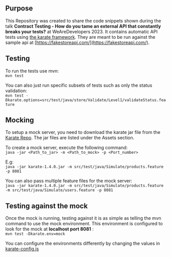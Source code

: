 ## Purpose

This Repository was created to share the code snippets shown during the talk **Contract Testing - How do you tame an external API that constantly breaks your tests?** at WeAreDevelopers 2023. It contains automatic API tests using [the karate framework](https://github.com/karatelabs/karate). They are meant to be run against the sample api at [https://fakestoreapi.com/](https://fakestoreapi.com/).

## Testing

To run the tests use mvn:<br>
`mvn test`

You can also just run specific subsets of tests such as only the status validation:<br>
`mvn test -Dkarate.options=src/test/java/store/Validate/Level1/validateStatus.feature`

## Mocking

To setup a mock server, you need to download the karate jar file from the
[Karate Repo](https://github.com/karatelabs/karate/releases). The jar files are listed under the
Assets section.

To create a mock server, execute the following command: <br/>
`java -jar <Path_to_jar> -m <Path_to_mock> -p <Port_number>`

E.g:<br/>
`java -jar karate-1.4.0.jar -m src/test/java/Simulate/products.feature -p 8081`

You can also pass multiple feature files for the mock server: <br/>
`java -jar karate-1.4.0.jar -m src/test/java/Simulate/products.feature -m src/test/java/Simulate/users.feature -p 8081`

## Testing against the mock

Once the mock is running, testing against it is as simple as telling the mvn command to use the mock environment. This environment is configured to look for the mock at **localhost port 8081** :<br>
`mvn test -Dkarate.env=mock`

You can configure the environments differently by changing the values in [karate-config.js](src/test/java/karate-config.js)
